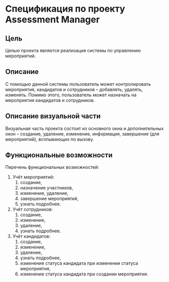 # Спецификация по проекту Assessment Manager

## Цель

Целью проекта является реализация системы по управлению мероприятий.

## Описание

С помощью данной системы пользователь может контролировать мероприятия, кандидатов и сотрудников – добавлять, удалять, изменять. Помимо этого, пользователь может назначать на мероприятия кандидатов и сотрудников.

## Описание визуальной части

Визуальная часть проекта состоит из основного окна и дополнительных окон – создание, удаление, изменение, информация, завершение (для мероприятий), всплывающих по вызову.

## Функциональные возможности

Перечень функциональных возможностей:
1.	Учёт мероприятий: 
    1.	создание, 
    1.	назначение участников, 
    1.	изменение, удаление,
    1.	завершение мероприятий, 
    1.	узнать подробнее.
2.	Учёт сотрудников: 
    1.	создание, 
    1.	изменение, 
    1.	удаление, 
    1.	узнать подробнее.
3.	Учёт кандидатов: 
    1.	создание, 
    1.	изменение, 
    1.	удаление, 
    1.	узнать подробнее, 
    1.	изменение статуса кандидата при изменении статуса мероприятия,
    1.	изменение статуса кандидата при создании мероприятия.
